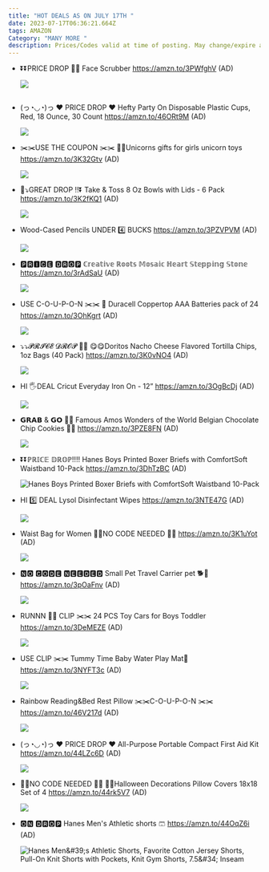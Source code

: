 ```yaml
---
title: "HOT DEALS AS ON JULY 17TH "
date: 2023-07-17T06:36:21.664Z
tags: AMAZON
Category: "MANY MORE "
description: Prices/Codes valid at time of posting. May change/expire at any time. (AD)
---
```

* ⏬⏬PRICE DROP 🔽🔽
  Face Scrubber
  https://amzn.to/3PWfghV
  (AD)<!--StartFragment-->

  ![](https://m.media-amazon.com/images/I/718zZ84kvPL._AC_SL1500_.jpg)

  ![]()
* (っ◔◡◔)っ ♥ PRICE DROP ♥
  Hefty Party On Disposable Plastic Cups, Red, 18 Ounce, 30 Count
  https://amzn.to/46ORt9M
  (AD)<!--StartFragment-->

  ![](https://m.media-amazon.com/images/I/81kn1TzOsmL._AC_SL1500_.jpg)
* ✂️✂️USE THE COUPON ✂️✂️
  🦄🦄Unicorns gifts for girls unicorn toys\
  https://amzn.to/3K32Gtv
  (AD)<!--StartFragment-->

  ![](https://m.media-amazon.com/images/I/81dNBHUXsPL._AC_SL1500_.jpg)
* 🔽⤵️GREAT DROP ‼️⏬
  Take & Toss 8 Oz Bowls with Lids - 6 Pack
  https://amzn.to/3K2fKQ1
  (AD)<!--StartFragment-->

  ![](https://m.media-amazon.com/images/I/61TvwsrAFuL._SL1500_.jpg)
* Wood-Cased Pencils
  UNDER 4️⃣ BUCKS 
  https://amzn.to/3PZVPVM
  (AD)<!--StartFragment-->

  ![](https://m.media-amazon.com/images/I/71cW-JLfDbL._AC_SL1500_.jpg)
* 🅿🆁🅸🅲🅴 🅳🆁🅾🅿
  ℂ𝕣𝕖𝕒𝕥𝕚𝕧𝕖 ℝ𝕠𝕠𝕥𝕤 𝕄𝕠𝕤𝕒𝕚𝕔 ℍ𝕖𝕒𝕣𝕥 𝕊𝕥𝕖𝕡𝕡𝕚𝕟𝕘 𝕊𝕥𝕠𝕟𝕖
  https://amzn.to/3rAdSaU
  (AD)<!--StartFragment-->

  ![](https://m.media-amazon.com/images/I/81giq4giGAL._AC_SL1500_.jpg)
* USE C-O-U-P-O-N ✂️✂️
  🔋 Duracell Coppertop AAA Batteries pack of 24
  https://amzn.to/3OhKgrt
  (AD)<!--StartFragment-->

  ![](https://m.media-amazon.com/images/I/71fYdkAZLML._AC_SL1500_.jpg)
* ⤵️⤵️𝓟𝓡𝓘𝓒𝓔 𝓓𝓡𝓞𝓟 🔽🔽
  😋😋Doritos Nacho Cheese Flavored Tortilla Chips, 1oz Bags (40 Pack)
  https://amzn.to/3K0vNO4
  (AD)<!--StartFragment-->

  ![](https://m.media-amazon.com/images/I/81bPS8UN4pL._SL1500_.jpg)
* HI 🖐️DEAL
  Cricut Everyday Iron On - 12”
  https://amzn.to/3OgBcDj
  (AD)<!--StartFragment-->

  ![](https://m.media-amazon.com/images/I/51fxyeTIyoL._AC_SL1500_.jpg)
* 𝗚𝗥𝗔𝗕 & 𝗚𝗢 🏃🏃
  Famous Amos Wonders of the World Belgian Chocolate Chip Cookies 🍪🍪
  https://amzn.to/3PZE8FN
  (AD)<!--StartFragment-->

  ![](https://m.media-amazon.com/images/I/81uupUMJ1aL._SL1500_.jpg)
* ⏬⏬ℙℝ𝕀ℂ𝔼 𝔻ℝ𝕆ℙ‼️‼️
  Hanes Boys Printed Boxer Briefs with ComfortSoft Waistband 10-Pack
  https://amzn.to/3DhTzBC
  (AD)<!--StartFragment-->

  ![Hanes Boys Printed Boxer Briefs with ComfortSoft Waistband 10-Pack](https://m.media-amazon.com/images/I/61ZE8T9i3kL._AC_UX522_.jpg)
* HI 5️⃣ DEAL
  Lysol Disinfectant Wipes
  https://amzn.to/3NTE47G
  (AD)<!--StartFragment-->

  ![](https://m.media-amazon.com/images/I/71P1Jg-9blL._AC_SL1500_.jpg)
* Waist Bag for Women
  🚫🚫NO CODE NEEDED 🚫🚫
  https://amzn.to/3K1uYot
  (AD)<!--StartFragment-->

  ![](https://m.media-amazon.com/images/I/617ckEm+A-L._AC_SL1500_.jpg)
* 🅽🅾 🅲🅾🅳🅴 🅽🅴🅴🅳🅴🅳
  Small Pet Travel Carrier pet 🐕🐶
  https://amzn.to/3pOaFnv
  (AD)<!--StartFragment-->

  ![](https://m.media-amazon.com/images/I/71AoDge5VqL._AC_SL1500_.jpg)
* RUNNN 🏃🏃
  CLIP ✂️✂️
  24 PCS Toy Cars for Boys Toddler
  https://amzn.to/3DeMEZE
  (AD)<!--StartFragment-->

  ![](https://m.media-amazon.com/images/I/81N9JaXVnRL._AC_SL1500_.jpg)
* USE CLIP ✂️✂️
  Tummy Time Baby Water Play Mat👶
  https://amzn.to/3NYFT3c
  (AD)<!--StartFragment-->

  ![](https://m.media-amazon.com/images/I/61X+yG5-7CL._SL1200_.jpg)
* Rainbow Reading&Bed Rest Pillow
  ✂️✂️C-O-U-P-O-N ✂️✂️
  https://amzn.to/46V217d
  (AD)<!--StartFragment-->

  ![](https://m.media-amazon.com/images/I/71UA+bueIqL._AC_SL1500_.jpg)
* (っ◔◡◔)っ ♥ PRICE DROP ♥
  All-Purpose Portable Compact First Aid Kit 
  https://amzn.to/44LZc6D
  (AD)<!--StartFragment-->

  ![](https://m.media-amazon.com/images/I/817vU1ZDWGL._AC_SL1500_.jpg)
* 🚫🚫NO CODE NEEDED 🚫🚫
  🎃🎃Halloween Decorations Pillow Covers 18x18 Set of 4
  https://amzn.to/44rk5V7 (AD)<!--StartFragment-->

  ![](https://m.media-amazon.com/images/I/81EPefa+DUL._AC_SL1500_.jpg)
* 🅾🅽 🅳🆁🅾🅿
  Hanes Men's Athletic shorts 🩳
  https://amzn.to/44OqZ6i
  (AD)<!--StartFragment-->

  ![Hanes Men\&#39;s Athletic Shorts, Favorite Cotton Jersey Shorts, Pull-On Knit Shorts with Pockets, Knit Gym Shorts, 7.5\&#34; Inseam](https://m.media-amazon.com/images/I/71kNczpdIDL._AC_UX679_.jpg)